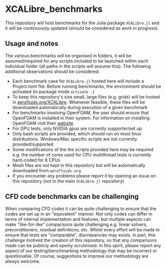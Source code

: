# XCALibre_benchmarks

This repository will host benchmarks for the Julia package `XCALibre.jl` and it will be continuously updated (should be considered as work in progress).

## Usage and notes

The various benchmarks will be organised in folders, it will be assumed/required for any scripts included to be launched within each individual folder (all paths in the scripts will assume this). The following additional observations should be considered:

* Each benchmark case for `XCALibre.jl` hosted here will include a Project.toml file. Before running benchmarks, the environment should be activated (in package mode `activate .`)
* To keep this repository's size small, large files (e.g. grids) will be hosted in [aerofluids.org/XCALibre](http://www.aerofluids.org/XCALibre/). Whenever feasible, these files will be downloaded automatically during execution of a given benchmark
* For benchmarks involving OpenFOAM, the user should ensure that OpenFOAM is installed in their system. For information on installing OpenFOAM visit their [website](https://openfoam.org/)
* For GPU tests, only NVIDIA gpus are currently supporter/set up
* Only bash scripts are provided, which should run on most linux distributions. Windows/Mac specific scripts are not currently provided/supported
* Some modifications of the the scripts provided here may be required e.g. the number of cores used for CPU multithread tests is currently hard-coded for 8 CPUs
* Mesh files are not kept in this repository but will be automatically downloaded from `aerofluids.org`
* If you encounter any problems please report it by opening an issue on this repository (not in the main `XCALibre.jl` repository)

## CFD code benchmarks can be challenging

When comparing CFD codes it can be quite challenging to ensure that the codes are set up in an "equivalent" manner. Not only codes can differ in terms of internal implementation and features, but multiple aspects can make "like-for-like" comparisons quite challenging e.g. linear solvers, preconditioners, residual definitions, etc. Whilst every effort will be made to ensure that tests are "comparable", discrepancies may exists. In part, this challenge motived the creation of this repository, so that any comparisons made can be publicly and openly scrutinised. In this spirit, please report any aspect of our testing/benchmarking methodology that may be incorrect or questionable. Of course, suggestions to improve our methodology are always welcome.

